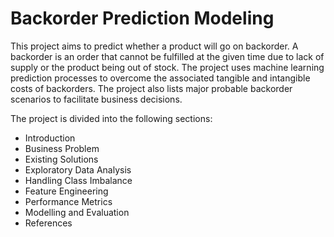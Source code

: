 # Backorder Prediction Modeling

This project aims to predict whether a product will go on backorder. A backorder is an order that cannot be fulfilled at the given time due to lack of supply or the product being out of stock. The project uses machine learning prediction processes to overcome the associated tangible and intangible costs of backorders. The project also lists major probable backorder scenarios to facilitate business decisions.

The project is divided into the following sections:

- Introduction
- Business Problem
- Existing Solutions
- Exploratory Data Analysis
- Handling Class Imbalance
- Feature Engineering
- Performance Metrics
- Modelling and Evaluation
- References
